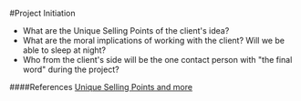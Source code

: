 #Project Initiation

* What are the Unique Selling Points of the client's idea?
* What are the moral implications of working with the client? Will we be able to sleep at night?
* Who from the client's side will be the one contact person with "the final word" during the project?


####References
[Unique Selling Points and more](http://www.elezea.com/2013/05/one-ux-deliverable/)
